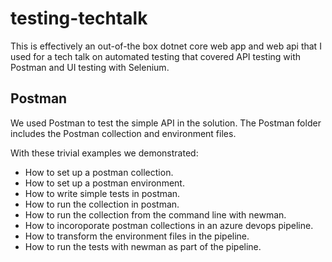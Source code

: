 # testing-techtalk

This is effectively an out-of-the box dotnet core web app and web api that I used for a tech talk on automated testing that covered API testing with Postman and UI testing with Selenium.

## Postman
We used Postman to test the simple API in the solution. The Postman folder includes the Postman collection and environment files.

With these trivial examples we demonstrated:
- How to set up a postman collection.
- How to set up a postman environment.
- How to write simple tests in postman.
- How to run the collection in postman.
- How to run the collection from the command line with newman.
- How to incoroporate postman collections in an azure devops pipeline.
- How to transform the environment files in the pipeline.
- How to run the tests with newman as part of the pipeline.


